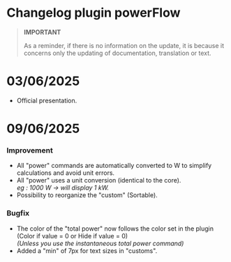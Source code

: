 # Changelog plugin powerFlow

>**IMPORTANT**
>
>As a reminder, if there is no information on the update, it is because it concerns only the updating of documentation, translation or text.

# 03/06/2025

- Official presentation.

# 09/06/2025

### Improvement

- All "power" commands are automatically converted to W to simplify calculations and avoid unit errors.
- All "power" uses a unit conversion (identical to the core).<br><i>eg : 1000 W -> will display 1 kW.</i>
- Possibility to reorganize the "custom" (Sortable).

### Bugfix

- The color of the "total power" now follows the color set in the plugin (Color if value = 0 or Hide if value = 0)<br>
<i>(Unless you use the instantaneous total power command)</i>
- Added a "min" of 7px for text sizes in "customs".